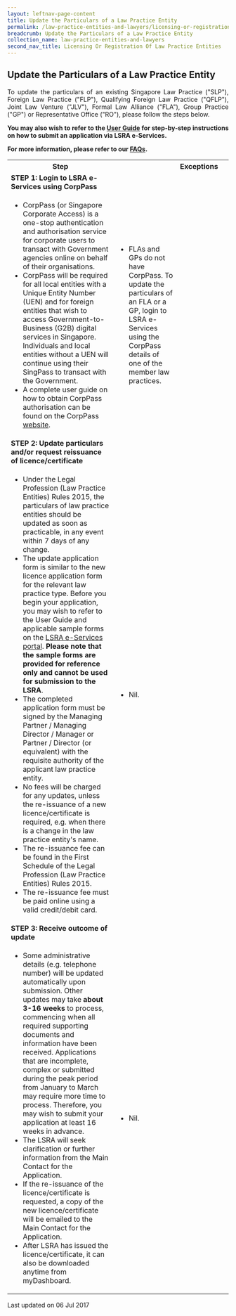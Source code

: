 ```yaml
---
layout: leftnav-page-content
title: Update the Particulars of a Law Practice Entity
permalink: /law-practice-entities-and-lawyers/licensing-or-registration-of-law-practice-entities/update-the-particulars-of-a-law-practice-entity/
breadcrumb: Update the Particulars of a Law Practice Entity
collection_name: law-practice-entities-and-lawyers
second_nav_title: Licensing Or Registration Of Law Practice Entities
---
```


<style>
table tr td ul li {font-size: 1rem;}
</style>

Update the Particulars of a Law Practice Entity
---

<p style="text-align: justify">To update the particulars of an existing Singapore Law Practice ("SLP"), Foreign Law Practice ("FLP"), Qualifying Foreign Law Practice ("QFLP"), Joint Law Venture ("JLV"), Formal Law Alliance ("FLA"), Group Practice ("GP") or Representative Office ("RO"), please follow the steps below.</p>

<p style="text-align: justify"><b>You may also wish to refer to the <a href="https://www.mlaw.gov.sg/eservices/lsra/lsra-home/">User Guide</a> for step-by-step instructions on how to submit an application via LSRA e-Services.</b></p>

<p style="text-align: justify"><b>For more information, please refer to our <a href="https://va.ecitizen.gov.sg/cfp/customerpages/mlaw/explorefaq.aspx" target="_blank">FAQs</a>.</b></p>

<table>
  <tr>
    <th>Step<th>
    <th>Exceptions<th>
  </tr>
  <tr>
    <td><b>STEP 1: Login to LSRA e-Services using CorpPass</b></td>
    <td></td>
  </tr>
  <tr>
    <td>
      <ul>
        <li>CorpPass (or Singapore Corporate Access) is a one-stop authentication and authorisation service for corporate users to transact with Government agencies online on behalf of their organisations.</li>
        <li>CorpPass will be required for all local entities with a Unique Entity Number (UEN) and for foreign entities that wish to access Government-to-Business (G2B) digital services in Singapore. Individuals and local entities without a UEN will continue using their SingPass to transact with the Government.</li>
        <li>A complete user guide on how to obtain CorpPass authorisation can be found on the CorpPass <a href="https://www.corppass.gov.sg/corppass/common/userguides">website</a>.</li>
      </ul>
    </td>
    <td>
      <ul>
        <li>FLAs and GPs do not have CorpPass. To update the particulars of an FLA or a GP, login to LSRA e-Services using the CorpPass details of one of the member law practices.</li>
      </ul>
    </td>
  </tr>
  <tr>
    <td><b>STEP 2: Update particulars and/or request reissuance of licence/certificate</b></td>
    <td></td>
  </tr>
  <tr>
    <td>
      <ul>
        <li>Under the Legal Profession (Law Practice Entities) Rules 2015, the particulars of law practice entities should be updated as soon as practicable, in any event within 7 days of any change.</li>
        <li>The update application form is similar to the new licence application form for the relevant law practice type. Before you begin your application, you may wish to refer to the User Guide and applicable sample forms on the <a href="https://www.mlaw.gov.sg/eservices/lsra/lsra-home/" target="_blank">LSRA e-Services portal</a>. <b>Please note that the sample forms are provided for reference only and cannot be used for submission to the LSRA</b>.</li>
        <li>The completed application form must be signed by the Managing Partner / Managing Director / Manager or Partner / Director (or equivalent) with the requisite authority of the applicant law practice entity.</li>
        <li>No fees will be charged for any updates, unless the re-issuance of a new licence/certificate is required, e.g. when there is a change in the law practice entity's name.</li>
        <li>The re-issuance fee can be found in the First Schedule of the Legal Profession (Law Practice Entities) Rules 2015.</li>
        <li>The re-issuance fee must be paid online using a valid credit/debit card.</li>
      </ul>
    </td>
    <td>
      <ul>
        <li>Nil.</li>
      </ul>
    </td>
  </tr>
  <tr>
    <td><b>STEP 3: Receive outcome of update</b></td>
    <td></td>
  </tr>
  <tr>
    <td>
      <ul>
        <li>Some administrative details (e.g. telephone number) will be updated automatically upon submission. Other updates may take <b>about 3-16 weeks</b> to process, commencing when all required supporting documents and information have been received. Applications that are incomplete, complex or submitted during the peak period from January to March may require more time to process. Therefore, you may wish to submit your application at least 16 weeks in advance.</li>
        <li>The LSRA will seek clarification or further information from the Main Contact for the Application.</li>
        <li>If the re-issuance of the licence/certificate is requested, a copy of the new licence/certificate will be emailed to the Main Contact for the Application.</li>
        <li>After LSRA has issued the licence/certificate, it can also be downloaded anytime from myDashboard.</li>
      </ul>
    </td>
    <td>
      <ul>
        <li>Nil.</li>
      </ul>
    </td>
  </tr>
</table>

<p class="right-side-updated">Last updated on 06 Jul 2017</p>
